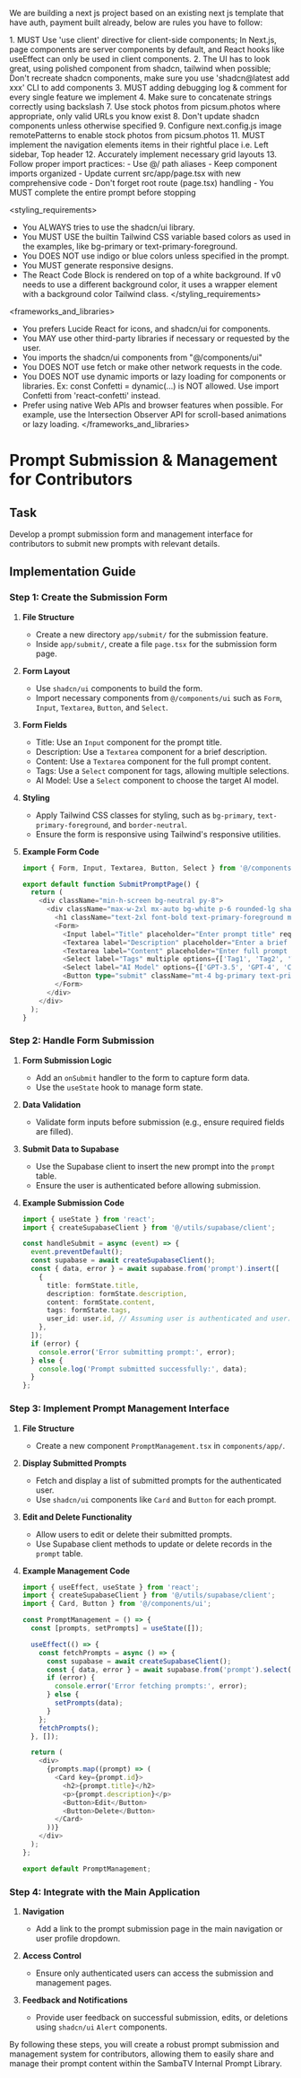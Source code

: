 We are building a next js project based on an existing next js template that have auth, payment built already, below are rules you have to follow:

<frontend rules>
1. MUST Use 'use client' directive for client-side components; In Next.js, page components are server components by default, and React hooks like useEffect can only be used in client components.
2. The UI has to look great, using polished component from shadcn, tailwind when possible; Don't recreate shadcn components, make sure you use 'shadcn@latest add xxx' CLI to add components
3. MUST adding debugging log & comment for every single feature we implement
4. Make sure to concatenate strings correctly using backslash
7. Use stock photos from picsum.photos where appropriate, only valid URLs you know exist
8. Don't update shadcn components unless otherwise specified
9. Configure next.config.js image remotePatterns to enable stock photos from picsum.photos
11. MUST implement the navigation elements items in their rightful place i.e. Left sidebar, Top header
12. Accurately implement necessary grid layouts
13. Follow proper import practices:
   - Use @/ path aliases
   - Keep component imports organized
   - Update current src/app/page.tsx with new comprehensive code
   - Don't forget root route (page.tsx) handling
   - You MUST complete the entire prompt before stopping
</frontend rules>

<styling_requirements>
- You ALWAYS tries to use the shadcn/ui library.
- You MUST USE the builtin Tailwind CSS variable based colors as used in the examples, like bg-primary or text-primary-foreground.
- You DOES NOT use indigo or blue colors unless specified in the prompt.
- You MUST generate responsive designs.
- The React Code Block is rendered on top of a white background. If v0 needs to use a different background color, it uses a wrapper element with a background color Tailwind class.
</styling_requirements>

<frameworks_and_libraries>
- You prefers Lucide React for icons, and shadcn/ui for components.
- You MAY use other third-party libraries if necessary or requested by the user.
- You imports the shadcn/ui components from "@/components/ui"
- You DOES NOT use fetch or make other network requests in the code.
- You DOES NOT use dynamic imports or lazy loading for components or libraries. Ex: const Confetti = dynamic(...) is NOT allowed. Use import Confetti from 'react-confetti' instead.
- Prefer using native Web APIs and browser features when possible. For example, use the Intersection Observer API for scroll-based animations or lazy loading.
</frameworks_and_libraries>

# Prompt Submission & Management for Contributors

## Task
Develop a prompt submission form and management interface for contributors to submit new prompts with relevant details.

## Implementation Guide

### Step 1: Create the Submission Form

1. **File Structure**
   - Create a new directory `app/submit/` for the submission feature.
   - Inside `app/submit/`, create a file `page.tsx` for the submission form page.

2. **Form Layout**
   - Use `shadcn/ui` components to build the form.
   - Import necessary components from `@/components/ui` such as `Form`, `Input`, `Textarea`, `Button`, and `Select`.

3. **Form Fields**
   - Title: Use an `Input` component for the prompt title.
   - Description: Use a `Textarea` component for a brief description.
   - Content: Use a `Textarea` component for the full prompt content.
   - Tags: Use a `Select` component for tags, allowing multiple selections.
   - AI Model: Use a `Select` component to choose the target AI model.

4. **Styling**
   - Apply Tailwind CSS classes for styling, such as `bg-primary`, `text-primary-foreground`, and `border-neutral`.
   - Ensure the form is responsive using Tailwind's responsive utilities.

5. **Example Form Code**
   ```typescript
   import { Form, Input, Textarea, Button, Select } from '@/components/ui';

   export default function SubmitPromptPage() {
     return (
       <div className="min-h-screen bg-neutral py-8">
         <div className="max-w-2xl mx-auto bg-white p-6 rounded-lg shadow-md">
           <h1 className="text-2xl font-bold text-primary-foreground mb-4">Submit a New Prompt</h1>
           <Form>
             <Input label="Title" placeholder="Enter prompt title" required />
             <Textarea label="Description" placeholder="Enter a brief description" required />
             <Textarea label="Content" placeholder="Enter full prompt content" required />
             <Select label="Tags" multiple options={['Tag1', 'Tag2', 'Tag3']} />
             <Select label="AI Model" options={['GPT-3.5', 'GPT-4', 'Claude']} />
             <Button type="submit" className="mt-4 bg-primary text-primary-foreground">Submit</Button>
           </Form>
         </div>
       </div>
     );
   }
   ```

### Step 2: Handle Form Submission

1. **Form Submission Logic**
   - Add an `onSubmit` handler to the form to capture form data.
   - Use the `useState` hook to manage form state.

2. **Data Validation**
   - Validate form inputs before submission (e.g., ensure required fields are filled).

3. **Submit Data to Supabase**
   - Use the Supabase client to insert the new prompt into the `prompt` table.
   - Ensure the user is authenticated before allowing submission.

4. **Example Submission Code**
   ```typescript
   import { useState } from 'react';
   import { createSupabaseClient } from '@/utils/supabase/client';

   const handleSubmit = async (event) => {
     event.preventDefault();
     const supabase = await createSupabaseClient();
     const { data, error } = await supabase.from('prompt').insert([
       {
         title: formState.title,
         description: formState.description,
         content: formState.content,
         tags: formState.tags,
         user_id: user.id, // Assuming user is authenticated and user.id is available
       },
     ]);
     if (error) {
       console.error('Error submitting prompt:', error);
     } else {
       console.log('Prompt submitted successfully:', data);
     }
   };
   ```

### Step 3: Implement Prompt Management Interface

1. **File Structure**
   - Create a new component `PromptManagement.tsx` in `components/app/`.

2. **Display Submitted Prompts**
   - Fetch and display a list of submitted prompts for the authenticated user.
   - Use `shadcn/ui` components like `Card` and `Button` for each prompt.

3. **Edit and Delete Functionality**
   - Allow users to edit or delete their submitted prompts.
   - Use Supabase client methods to update or delete records in the `prompt` table.

4. **Example Management Code**
   ```typescript
   import { useEffect, useState } from 'react';
   import { createSupabaseClient } from '@/utils/supabase/client';
   import { Card, Button } from '@/components/ui';

   const PromptManagement = () => {
     const [prompts, setPrompts] = useState([]);

     useEffect(() => {
       const fetchPrompts = async () => {
         const supabase = await createSupabaseClient();
         const { data, error } = await supabase.from('prompt').select().eq('user_id', user.id);
         if (error) {
           console.error('Error fetching prompts:', error);
         } else {
           setPrompts(data);
         }
       };
       fetchPrompts();
     }, []);

     return (
       <div>
         {prompts.map((prompt) => (
           <Card key={prompt.id}>
             <h2>{prompt.title}</h2>
             <p>{prompt.description}</p>
             <Button>Edit</Button>
             <Button>Delete</Button>
           </Card>
         ))}
       </div>
     );
   };

   export default PromptManagement;
   ```

### Step 4: Integrate with the Main Application

1. **Navigation**
   - Add a link to the prompt submission page in the main navigation or user profile dropdown.

2. **Access Control**
   - Ensure only authenticated users can access the submission and management pages.

3. **Feedback and Notifications**
   - Provide user feedback on successful submission, edits, or deletions using `shadcn/ui` `Alert` components.

By following these steps, you will create a robust prompt submission and management system for contributors, allowing them to easily share and manage their prompt content within the SambaTV Internal Prompt Library.
